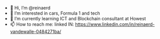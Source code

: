 - 👋 Hi, I’m @reinaerd
- 👀 I’m interested in cars, Formula 1 and tech
- 🌱 I’m currently learning ICT and Blockchain consultant at Howest
- 📫 How to reach me: linked IN: https://www.linkedin.com/in/reinaerd-vandewalle-0484271ba/


